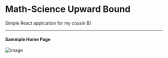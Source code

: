 # Math-Science Upward Bound
Simple React application for my cousin B)
<hr/>


#### Sammple Home Page
![image](https://github.com/user-attachments/assets/63ec8856-d095-465f-8b2c-b052bc5a3b69)
